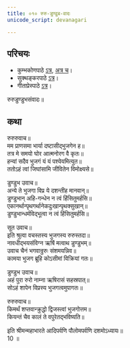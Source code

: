 ```yaml
---
title: ०१० रुरु-डुण्ढुब-वादः
unicode_script: devanagari

---
```

## परिचयः
- कुम्भकोणपाठे [ऽत्र](https://archive.org/details/mahAbhArata-kumbhakoNam/page/n369), [अत्र च](https://sanskritdocuments.org/mirrors/mahabharata/mbhK/mahabharata-k-01-sa.html)।
- सुक्थङ्करपाठे [ऽत्र](http://bombay.indology.info/mahabharata/text/UD/MBh01.txt)।
- गीताप्रेस्पाठे [ऽत्र](https://archive.org/stream/mahabharata01ramauoft#page/564/mode/2up)।


रुरुडुण्डुभसंवादः॥

## कथा

 रुरुरुवाच॥  
मम प्राणसमा भार्या दष्टासीद्भुजगेन ह॥  
तत्र मे समयो घोर आत्मनोरग वै कृतः॥  
हन्यां सदैव भुजगं यं यं पश्येयमित्युत॥  
ततोऽहं त्वां जिघांसामि जीवितेन विमोक्ष्यसे॥  

 डुण्डुभ उवाच॥  
अन्ये ते भुजगा विप्र ये दशन्तीह मानवान्॥  
डुण्डुभान् अहि-गन्धेन न त्वं हिंसितुमर्हसि॥  
एकानर्थान्पृथगर्थानेकदुःखान्पृथक्सुखान्॥  
डुण्डुभान्धर्मविद्भूत्वा न त्वं हिंसितुमर्हसि॥  

 सूत उवाच॥  
इति श्रुत्वा वचस्तस्य भुजगस्य रुरुस्तदा॥  
नावधीद्भयसंविग्न ऋषिं मत्वाथ डुण्डुभम्॥  
उवाच चैनं भगवान्रुरुः संशमयन्निव॥  
कामया भुजग ब्रूहि कोऽसीमां विक्रियां गतः॥  

 डुण्डुभ उवाच॥  
अहं पुरा रुरो नाम्ना ऋषिरासं सहस्रपात्॥  
सोऽहं शापेन विप्रस्य भुजगत्वमुपागतः॥  
 
रुरुरुवाच॥  
किमर्थं शप्तवान्क्रुद्धो द्विजस्त्वां भुजगोत्तम॥  
कियन्तं चैव कालं ते वपुरेतद्भविष्यति॥  

इति श्रीमन्महाभारते आदिपर्वणि पौलोमपर्वणि दशमोऽध्यायः॥  
10 ॥  